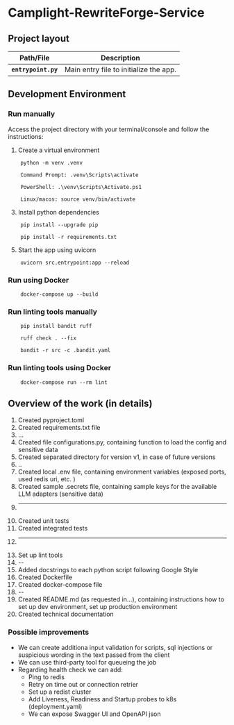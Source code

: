 # Camplight-RewriteForge-Service

## Project layout
| Path/File | Description |
|------|-------------|
| **`entrypoint.py`** | Main entry file to initialize the app. |


## Development Environment
### Run manually
Access the project directory with your terminal/console and follow the instructions:

1. Create a virtual environment
```console
    python -m venv .venv

    Command Prompt: .venv\Scripts\activate

    PowerShell: .\venv\Scripts\Activate.ps1

    Linux/macos: source venv/bin/activate
```
3. Install python dependencies
```console
    pip install --upgrade pip

    pip install -r requirements.txt
```
5. Start the app using uvicorn
```console
    uvicorn src.entrypoint:app --reload
```
### Run using Docker
```console
    docker-compose up --build
```
### Run linting tools manually
```console
    pip install bandit ruff
   
    ruff check . --fix
   
    bandit -r src -c .bandit.yaml
```
### Run linting tools using Docker
```console
    docker-compose run --rm lint
```
## Overview of the work (in details)

1. Created pyproject.toml
2. Created requirements.txt file
3. ...
4. Created file configurations.py, containing function to load the config and sensitive data
5. Created separated directory for version v1, in case of future versions
6. ..
7. Created local .env file, containing environment variables (exposed ports, used redis uri, etc. )
8. Created sample .secrets file, containing sample keys for the available LLM adapters (sensitive data)
9. ---
10. Created unit tests
11. Created integrated tests
12. ---
13. Set up lint tools
14. --
15. Added docstrings to each python script following Google Style
16. Created Dockerfile
17. Created docker-compose file
18. --
19. Created README.md (as requested in...), containing instructions how to set up dev environment, set up production environment
20. Created technical documentation

### Possible improvements
* We can create additiona input validation for scripts, sql injections or suspicious wording in the text passed from the client
* We can use third-party tool for queueing the job
* Regarding health check we can add:
    * Ping to redis
    * Retry on time out or connection retrier
    * Set up a redist cluster
    * Add Liveness, Readiness and Startup probes to k8s (deployment.yaml)
    * We can expose Swagger UI and OpenAPI json

